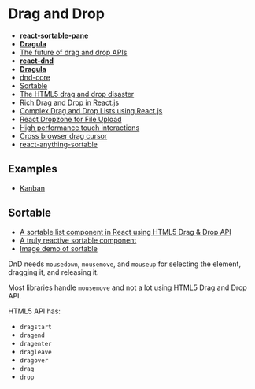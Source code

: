 # Drag and Drop

* [**react-sortable-pane**](https://github.com/bokuweb/react-sortable-pane)
* [**Dragula**](http://bevacqua.github.io/react-dragula/)
* [The future of drag and drop APIs](https://medium.com/@dan_abramov/the-future-of-drag-and-drop-apis-249dfea7a15f)
* [**react-dnd**](https://github.com/gaearon/react-dnd)
* [**Dragula**](http://bevacqua.github.io/dragula/)
* [dnd-core](https://github.com/gaearon/dnd-core)
* [Sortable](http://rubaxa.github.io/Sortable/)
* [The HTML5 drag and drop disaster](http://www.quirksmode.org/blog/archives/2009/09/the_html5_drag.html)
* [Rich Drag and Drop in React.js](http://kentwilliam.com/articles/rich-drag-and-drop-in-react-js)
* [Complex Drag and Drop Lists using React.js](https://reactjsnews.com/complex-drag-and-drop-lists-using-react/)
* [React Dropzone for File Upload](https://github.com/felixrieseberg/React-Dropzone-Component)
* [High performance touch interactions](http://maketea.co.uk/2015/02/16/high-performance-touch-interactions.html)
* [Cross browser drag cursor](http://blog.vjeux.com/2012/css/css-cross-browser-drag-cursor.html)
* [react-anything-sortable](https://github.com/jasonslyvia/react-anything-sortable)

## Examples

* [Kanban](https://github.com/tryolabs/react-examples/tree/master/kanban)

## Sortable

* [A sortable list component in React using HTML5 Drag & Drop API](http://webcloud.se/sortable-list-component-react-js/)
* [A truly reactive sortable component](http://webcloud.se/truly-reactive-sortable-component/)
* [Image demo of sortable](http://vn38minhtran.github.io/react-sortable-component/)

DnD needs `mousedown`, `mousemove`, and `mouseup` for selecting the element, dragging it, and releasing it.

Most libraries handle `mousemove` and not a lot using HTML5 Drag and Drop API.

HTML5 API has:

* `dragstart`
* `dragend`
* `dragenter`
* `dragleave`
* `dragover`
* `drag`
* `drop`


